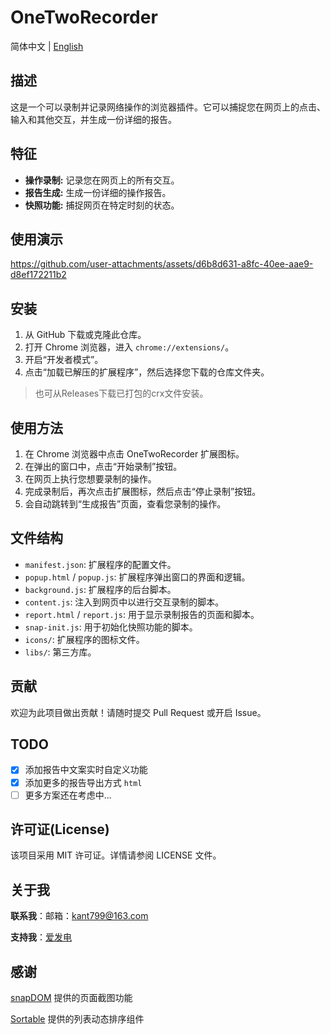 # OneTwoRecorder

简体中文 | [English](README_en.md)

## 描述

这是一个可以录制并记录网络操作的浏览器插件。它可以捕捉您在网页上的点击、输入和其他交互，并生成一份详细的报告。

## 特征

*   **操作录制:** 记录您在网页上的所有交互。
*   **报告生成:** 生成一份详细的操作报告。
*   **快照功能:** 捕捉网页在特定时刻的状态。

## 使用演示
https://github.com/user-attachments/assets/d6b8d631-a8fc-40ee-aae9-d8ef172211b2

## 安装

1.  从 GitHub 下载或克隆此仓库。
2.  打开 Chrome 浏览器，进入 `chrome://extensions/`。
3.  开启“开发者模式”。
4.  点击“加载已解压的扩展程序”，然后选择您下载的仓库文件夹。

> 也可从Releases下载已打包的crx文件安装。

## 使用方法

1.  在 Chrome 浏览器中点击 OneTwoRecorder 扩展图标。
2.  在弹出的窗口中，点击“开始录制”按钮。
3.  在网页上执行您想要录制的操作。
4.  完成录制后，再次点击扩展图标，然后点击“停止录制”按钮。
5.  会自动跳转到“生成报告”页面，查看您录制的操作。

## 文件结构

*   `manifest.json`: 扩展程序的配置文件。
*   `popup.html` / `popup.js`: 扩展程序弹出窗口的界面和逻辑。
*   `background.js`: 扩展程序的后台脚本。
*   `content.js`: 注入到网页中以进行交互录制的脚本。
*   `report.html` / `report.js`: 用于显示录制报告的页面和脚本。
*   `snap-init.js`: 用于初始化快照功能的脚本。
*   `icons/`: 扩展程序的图标文件。
*   `libs/`: 第三方库。

## 贡献

欢迎为此项目做出贡献！请随时提交 Pull Request 或开启 Issue。

## TODO
- [x] 添加报告中文案实时自定义功能
- [x] 添加更多的报告导出方式 `html`
- [ ] 更多方案还在考虑中...

## 许可证(License)

该项目采用 MIT 许可证。详情请参阅 LICENSE 文件。

## 关于我
**联系我**：邮箱：kant799@163.com

**支持我**：[爱发电](https://afdian.com/a/cyan7)

## 感谢
[snapDOM](https://github.com/zumerlab/snapdom) 提供的页面截图功能

[Sortable](https://github.com/SortableJS/Sortable) 提供的列表动态排序组件